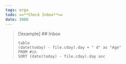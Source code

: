 ```yaml
---
tags: orga
todo: ==**Check Inbox**==
date: 3000
---
```

>[!example]  ## Inbox
> ```dataview
> table 
> (date(today) - file.cday).day + " d" as "Age"
> FROM #in
> SORT (date(today) - file.cday).day asc
> ```